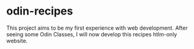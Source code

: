 # odin-recipes

This project aims to be my first experience with web development. After seeing some Odin Classes, I will now develop this recipes htlm-only website.
